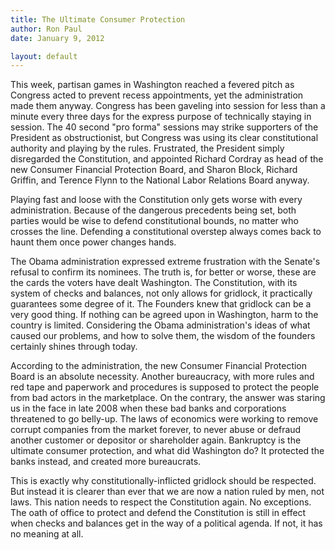```yaml
---
title: The Ultimate Consumer Protection
author: Ron Paul
date: January 9, 2012

layout: default
---
```


This week, partisan games in Washington reached a fevered pitch as
Congress acted to prevent recess appointments, yet the administration
made them anyway.  Congress has been gaveling into session for less than
a minute every three days for the express purpose of technically staying
in session.  The 40 second "pro forma" sessions may strike supporters of
the President as obstructionist, but Congress was using its clear
constitutional authority and playing by the rules.  Frustrated, the
President simply disregarded the Constitution, and appointed Richard
Cordray as head of the new Consumer Financial Protection Board, and
Sharon Block, Richard Griffin, and Terence Flynn to the National Labor
Relations Board anyway.

Playing fast and loose with the Constitution only gets worse with every
administration.  Because of the dangerous precedents being set, both
parties would be wise to defend constitutional bounds, no matter who
crosses the line.  Defending a constitutional overstep always comes back
to haunt them once power changes hands.

The Obama administration expressed extreme frustration with the Senate's
refusal to confirm its nominees.  The truth is, for better or worse,
these are the cards the voters have dealt Washington.  The Constitution,
with its system of checks and balances, not only allows for gridlock, it
practically guarantees some degree of it.  The Founders knew that
gridlock can be a very good thing.  If nothing can be agreed upon in
Washington, harm to the country is limited.  Considering the Obama
administration's ideas of what caused our problems, and how to solve
them, the wisdom of the founders certainly shines through today.

According to the administration, the new Consumer Financial Protection
Board is an absolute necessity.  Another bureaucracy, with more rules
and red tape and paperwork and procedures is supposed to protect the
people from bad actors in the marketplace.  On the contrary, the answer
was staring us in the face in late 2008 when these bad banks and
corporations threatened to go belly-up.  The laws of economics were
working to remove corrupt companies from the market forever, to never
abuse or defraud another customer or depositor or shareholder again. 
Bankruptcy is the ultimate consumer protection, and what did Washington
do?  It protected the banks instead, and created more bureaucrats.

This is exactly why constitutionally-inflicted gridlock should be
respected.  But instead it is clearer than ever that we are now a nation
ruled by men, not laws.  This nation needs to respect the Constitution
again.  No exceptions.  The oath of office to protect and defend the
Constitution is still in effect when checks and balances get in the way
of a political agenda.  If not, it has no meaning at all. 
